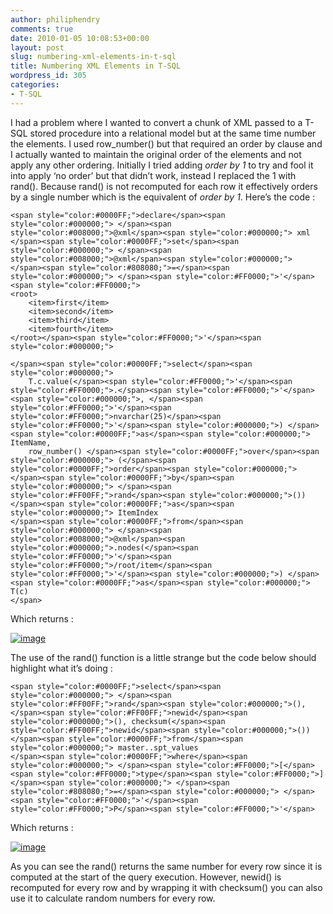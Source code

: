 ```yaml
---
author: philiphendry
comments: true
date: 2010-01-05 10:08:53+00:00
layout: post
slug: numbering-xml-elements-in-t-sql
title: Numbering XML Elements in T-SQL
wordpress_id: 305
categories:
- T-SQL
---
```


I had a problem where I wanted to convert a chunk of XML passed to a T-SQL stored procedure into a relational model but at the same time number the elements. I used row_number() but that required an order by clause and I actually wanted to maintain the original order of the elements and not apply any other ordering. Initially I tried adding _order by 1_ to try and fool it into apply ‘no order’ but that didn’t work, instead I replaced the 1 with rand(). Because rand() is not recomputed for each row it effectively orders by a single number which is the equivalent of _order by 1_. Here’s the code :

 
    
    <span style="color:#0000FF;">declare</span><span style="color:#000000;"> </span><span style="color:#008000;">@xml</span><span style="color:#000000;"> xml
    </span><span style="color:#0000FF;">set</span><span style="color:#000000;"> </span><span style="color:#008000;">@xml</span><span style="color:#000000;"> </span><span style="color:#808080;">=</span><span style="color:#000000;"> </span><span style="color:#FF0000;">'</span><span style="color:#FF0000;">
    <root>
        <item>first</item>
        <item>second</item>
        <item>third</item>
        <item>fourth</item>
    </root></span><span style="color:#FF0000;">'</span><span style="color:#000000;">
    
    </span><span style="color:#0000FF;">select</span><span style="color:#000000;"> 
        T.c.value(</span><span style="color:#FF0000;">'</span><span style="color:#FF0000;">.</span><span style="color:#FF0000;">'</span><span style="color:#000000;">, </span><span style="color:#FF0000;">'</span><span style="color:#FF0000;">nvarchar(25)</span><span style="color:#FF0000;">'</span><span style="color:#000000;">) </span><span style="color:#0000FF;">as</span><span style="color:#000000;"> ItemName,
        row_number() </span><span style="color:#0000FF;">over</span><span style="color:#000000;"> (</span><span style="color:#0000FF;">order</span><span style="color:#000000;"> </span><span style="color:#0000FF;">by</span><span style="color:#000000;"> </span><span style="color:#FF00FF;">rand</span><span style="color:#000000;">()) </span><span style="color:#0000FF;">as</span><span style="color:#000000;"> ItemIndex
    </span><span style="color:#0000FF;">from</span><span style="color:#000000;"> </span><span style="color:#008000;">@xml</span><span style="color:#000000;">.nodes(</span><span style="color:#FF0000;">'</span><span style="color:#FF0000;">/root/item</span><span style="color:#FF0000;">'</span><span style="color:#000000;">) </span><span style="color:#0000FF;">as</span><span style="color:#000000;"> T(c)
    </span>





Which returns :





[![image](http://philiphendry.files.wordpress.com/2010/01/image_thumb.png)](http://philiphendry.files.wordpress.com/2010/01/image.png)





The use of the rand() function is a little strange but the code below should highlight what it’s doing :




    
    <span style="color:#0000FF;">select</span><span style="color:#000000;"> </span><span style="color:#FF00FF;">rand</span><span style="color:#000000;">(), </span><span style="color:#FF00FF;">newid</span><span style="color:#000000;">(), checksum(</span><span style="color:#FF00FF;">newid</span><span style="color:#000000;">()) 
    </span><span style="color:#0000FF;">from</span><span style="color:#000000;"> master..spt_values 
    </span><span style="color:#0000FF;">where</span><span style="color:#000000;"> </span><span style="color:#FF0000;">[</span><span style="color:#FF0000;">type</span><span style="color:#FF0000;">]</span><span style="color:#000000;"> </span><span style="color:#808080;">=</span><span style="color:#000000;"> </span><span style="color:#FF0000;">'</span><span style="color:#FF0000;">P</span><span style="color:#FF0000;">'</span>













Which returns :





[![image](http://philiphendry.files.wordpress.com/2010/01/image_thumb1.png)](http://philiphendry.files.wordpress.com/2010/01/image1.png)





As you can see the rand() returns the same number for every row since it is computed at the start of the query execution. However, newid() is recomputed for every row and by wrapping it with checksum() you can also use it to calculate random numbers for every row.

